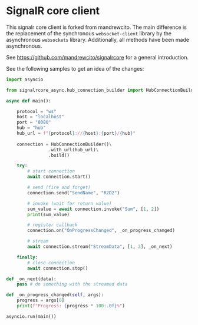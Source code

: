 # SignalR core client

This signalr core client is forked from mandrewcito. The main difference is the replacement of the synchronous ```websocket-client``` library by the asynchronous ```websockets``` library. Additionally, all methods have been made asynchronous.

See https://github.com/mandrewcito/signalrcore for a general introduction.

See the following samples to get an idea of the changes:

```python
import asyncio

from signalrcore_async.hub_connection_builder import HubConnectionBuilder

async def main():

    protocol = "ws"
    host = "localhost"
    port = "8080"
    hub = "hub"
    hub_url = f"{protocol}://{host}:{port}/{hub}"
    
    connection = HubConnectionBuilder()\
                .with_url(hub_url)\
                .build()

    try:
        # start connection
        await connection.start()

        # send (fire and forget)
        connection.send("SendName", "R2D2")

        # invoke (wait for return value)
        sum_value = await connection.invoke("Sum", [1, 2])
        print(sum_value)

        # register callback
        connection.on("OnProgressChanged", _on_progress_changed)

        # stream
        await connection.stream("StreamData", [1, 2], _on_next)

    finally:
        # close connection
        await connection.stop()

def _on_next(data):
    pass # do something with the streamed data

def _on_progress_changed(self, args):
    progress = args[0]
    print(f"Progress: {progress * 100:.0f}%")

asyncio.run(main())
```